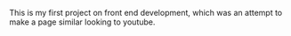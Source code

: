 This is my first project on front end development, which was an attempt to make a page similar looking to youtube.
